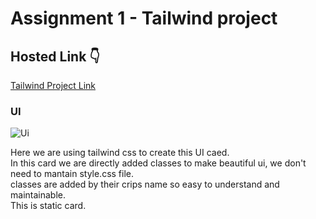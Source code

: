 # Assignment 1 - Tailwind project

## Hosted Link 👇

[Tailwind Project Link](https://ugamraj.github.io/Tailwind-project/Assignment%201%20-%20Tailwind%20project/)

### UI

![Ui](https://github.com/UgamRaj/Tailwind-project/assets/124122714/8b5bfb37-0587-47dc-9d02-86dea2d5e1b7)


Here we are using tailwind css to create this UI caed.<br/>
In this card we are directly added classes to make beautiful ui, we don't need to mantain style.css file. <br/>
classes are added by their crips name so easy to understand and maintainable.<br/>
This is static card.
